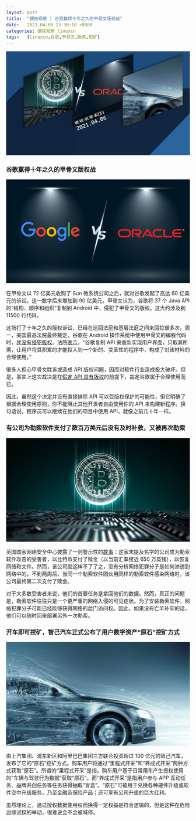 ```yaml
---
layout: post
title:	"硬核观察 | 谷歌赢得十年之久的甲骨文版权战"
date:	2021-04-06 13:30:18 +0800 
categories:	硬核观察 linuxcn 
tags:	[linuxcn,谷歌,甲骨文,勒索,挖矿]
---
```



![](/Asserts/Images/album/202104/06/132906alqqn666hqo5o56n.jpg)


### 谷歌赢得十年之久的甲骨文版权战


![](/Asserts/Images/album/202104/06/132919xynh3n6udzpy39qm.jpg)


在甲骨文以 72 亿美元收购了 Sun 微系统公司之后，就对谷歌发起了高达 60 亿美元的诉讼，这一数字后来增加到 90 亿美元。甲骨文认为，谷歌将 37 个 Java API 的“结构、顺序和组织”复制到 Android 中，侵犯了甲骨文的版权。这大约涉及到 11500 行代码。


这场打了十年之久的版权诉讼，已经在巡回法庭和基层法庭之间来回拉锯多次。周一，美国最高法院最终裁定，谷歌在 Android 操作系统中使用甲骨文的编程代码时，[并没有侵犯版权](https://www.bloomberg.com/news/articles/2021-04-05/supreme-court-overturns-oracle-s-copyright-win-over-google)。法院[表示](https://www.zdnet.com/article/google-beats-oracle-in-biggest-programming-copyright-supreme-court-case-ever/)，“谷歌复制 API 来重新实现用户界面，只取其所需，让用户将其积累的才能投入到一个新的、变革性的程序中，构成了对该材料的合理使用。”


很多人担心甲骨文胜诉或造成 API 版权问题，因而对软件行业造成极大破坏。但是，事实上这次裁决是在[假定 API 具有版权](https://www.zdnet.com/article/google-beats-oracle-in-biggest-programming-copyright-supreme-court-case-ever/)的前提下，裁定谷歌属于合理使用而已。


因此，虽然这个决定并没有直接排除 API 可以受版权保护的可能性，但它明确了根据合理使用原则，你不能阻止其他开发者自由使用你的 API 来构建新程序。换句话说，程序员可以继续在他们的项目中使用 API，就像之前几十年一样。


### 有公司为勒索软件支付了数百万美元后没有及时补救，又被再次勒索


![](/Asserts/Images/album/202104/06/132938b2pzvketek8e9zzy.jpg)


英国国家网络安全中心披露了一则警示性的[故事](https://www.ncsc.gov.uk/blog-post/rise-of-ransomware)：这家未提及名字的公司成为勒索软件攻击的受害者，以比特币支付了赎金（以当前汇率接近 650 万英镑），以恢复网络和文件。然而，该公司就这样不了了之，没有分析网络犯罪分子是如何渗透到网络中的。不到两周后，当同一个勒索软件团伙用同样的勒索软件感染网络时，该公司最终第二次支付了赎金。


对于大多数受害者来说，他们的首要任务是拿回他们的数据。然而，真正的问题是，勒索软件往往只是一个更严重的网络入侵的可见症状。为了安装勒索软件，网络犯罪分子可能已经能够获得网络的后门访问权。因此，如果没有亡羊补牢的话，他们可以随时回来部署另外一次勒索。


### 开车即可挖矿，智己汽车正式公布了用户数字资产“原石”挖矿方式


![](/Asserts/Images/album/202104/06/133003kfzjrcyfmdp0fjif.jpg)


由上汽集团、浦东新区和阿里巴巴集团三方联合投资超过 100 亿元的智己汽车，发布了它的“原石”挖矿方式。购车用户将通过“里程式开采”和“养成式开采”两种方式获取“原石”。所谓的“里程式开采”是指，购车用户基于日常用车产生授权使用的“车辆与驾驶行为数据”获取“原石”。而“养成式开采”是指用户参与 APP 互动任务、品牌共创任务等任务获得抽取“盲盒”。“原石”可被用于兑换各种硬件升级或软件空中升级服务，乃至金融及保险产品；还可享有公司升值的巨大红利。


虽然理论上，通过授权数据使用权而换得一定权益是符合逻辑的，但是这种在危险边缘试探的举动，很难说会不会被喊停。
